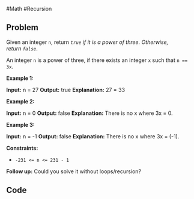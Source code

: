 #Math #Recursion 
## Problem
Given an integer `n`, return _`true` if it is a power of three. Otherwise, return `false`_.

An integer `n` is a power of three, if there exists an integer `x` such that `n == 3x`.

**Example 1:**

**Input:** n = 27
**Output:** true
**Explanation:** 27 = 33

**Example 2:**

**Input:** n = 0
**Output:** false
**Explanation:** There is no x where 3x = 0.

**Example 3:**

**Input:** n = -1
**Output:** false
**Explanation:** There is no x where 3x = (-1).

**Constraints:**

- `-231 <= n <= 231 - 1`

**Follow up:** Could you solve it without loops/recursion?

## Code

